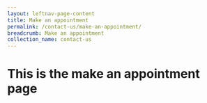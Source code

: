 ```yaml
---
layout: leftnav-page-content
title: Make an appointment
permalink: /contact-us/make-an-appointment/
breadcrumb: Make an appointment
collection_name: contact-us
---
```

# This is the make an appointment page


